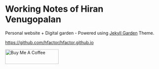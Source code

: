 # Working Notes of Hiran Venugopalan

Personal website + Digital garden - Powered using [Jekyll Garden](https://github.com/Jekyll-Garden/jekyll-garden.github.io) Theme.

https://github.com/hfactor/hfactor.github.io

<a href="https://www.buymeacoffee.com/hiran" target="_blank"><img src="https://cdn.buymeacoffee.com/buttons/v2/default-yellow.png" alt="Buy Me A Coffee" height= "48" width="173"></a>
